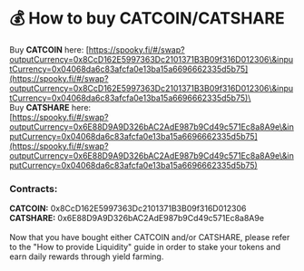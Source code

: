 # 💰 How to buy CATCOIN/CATSHARE

Buy **CATCOIN** here: [https://spooky.fi/#/swap?outputCurrency=0x8CcD162E5997363Dc2101371B3B09f316D012306\&inputCurrency=0x04068da6c83afcfa0e13ba15a6696662335d5b75](https://spooky.fi/#/swap?outputCurrency=0x8CcD162E5997363Dc2101371B3B09f316D012306\&inputCurrency=0x04068da6c83afcfa0e13ba15a6696662335d5b75)\
\
Buy **CATSHARE** here:\
[https://spooky.fi/#/swap?outputCurrency=0x6E88D9A9D326bAC2AdE987b9Cd49c571Ec8a8A9e\&inputCurrency=0x04068da6c83afcfa0e13ba15a6696662335d5b75](https://spooky.fi/#/swap?outputCurrency=0x6E88D9A9D326bAC2AdE987b9Cd49c571Ec8a8A9e\&inputCurrency=0x04068da6c83afcfa0e13ba15a6696662335d5b75)

### Contracts:

**CATCOIN:** 0x8CcD162E5997363Dc2101371B3B09f316D012306\
**CATSHARE:** 0x6E88D9A9D326bAC2AdE987b9Cd49c571Ec8a8A9e\
\
Now that you have bought either CATCOIN and/or CATSHARE, please refer to the "How to provide Liquidity" guide in order to stake your tokens and earn daily rewards through yield farming.
